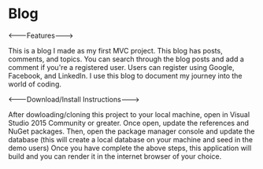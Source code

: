 # Blog

<---Features--->

This is a blog I made as my first MVC project. This blog has posts, comments, and topics. You can search through the blog posts and add a comment if you're a registered user. Users can register using Google, Facebook, and LinkedIn. I use this blog to document my journey into the world of coding.


<---Download/Install Instructions--->

After dowloading/cloning this project to your local machine, open in Visual Studio 2015 Community or greater. Once open, update the references and NuGet packages. Then, open the package manager console and update the database (this will create a local database on your machine and seed in the demo users) Once you have complete the above steps, this application will build and you can render it in the internet browser of your choice.
